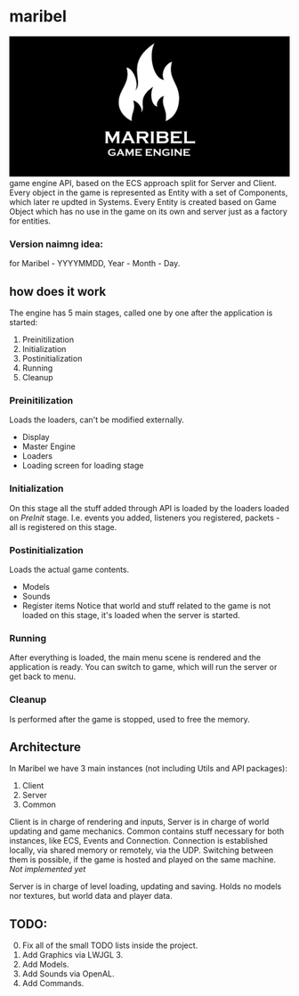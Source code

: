 # maribel
![alt text](https://github.com/Alkrist/maribel/blob/master/logo.png)
game engine API, based on the ECS approach split for Server and Client. Every object in the game is represented as Entity with a set of Components, which later re updted in
Systems. Every Entity is created based on Game Object which has no use in the game on its own and server just as a factory for entities.
### Version naimng idea:
for Maribel - YYYYMMDD, Year - Month - Day. 

## how does it work
The engine has 5 main stages, called one by one after the application is started:

1. Preinitilization
2. Initialization
3. Postinitialization
4. Running
5. Cleanup

### Preinitilization
Loads the loaders, can't be modified externally.
* Display
* Master Engine
* Loaders
* Loading screen for loading stage

### Initialization
On this stage all the stuff added through API is loaded by the loaders loaded on _PreInit_ stage.
I.e. events you added, listeners you registered, packets - all is registered on this stage.

### Postinitialization
Loads the actual game contents.
* Models
* Sounds
* Register items
Notice that world and stuff related to the game is not loaded on this stage, it's loaded when the server is started.

### Running
After everything is loaded, the main menu scene is rendered and the application is ready. You can switch to game, which will run the server or get back to menu.

### Cleanup
Is performed after the game is stopped, used to free the memory.

## Architecture
In Maribel we have 3 main instances (not including Utils and API packages): 
1. Client
2. Server
3. Common

Client is in charge of rendering and inputs, Server is in charge of world updating and game mechanics. Common contains stuff necessary for both instances, like
ECS, Events and Connection. 
Connection is established locally, via shared memory or remotely, via the UDP. Switching between them is possible, if the game is hosted and played on the same machine. _Not implemented yet_

Server is in charge of level loading, updating and saving. Holds no models nor textures, but world data and player data.

## TODO:
0. Fix all of the small TODO lists inside the project.
6. Add Graphics via LWJGL 3.
7. Add Models.
8. Add Sounds via OpenAL.
9. Add Commands.

